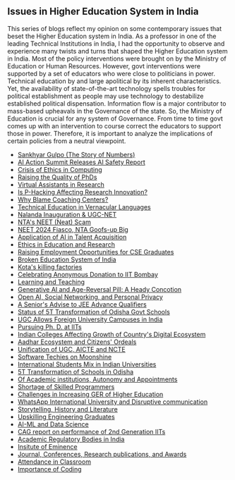 ## Issues in Higher Education System in India

This series of blogs reflect my opinion on some contemporary issues that beset the Higher Education system in India. As a professor in one of the leading 
Technical Institutions in India, I had the opportunity to observe and experience many twists and turns that shaped the Higher Education system in India. Most of 
the policy interventions were brought on by the Ministry of Education or Human Resources. However, govt interventions were supported by a set of educators who 
were close to politicians in power. Technical education by and large apolitical by its inherent characteristics. Yet, the availability of state-of-the-art 
technology spells troubles for political establishment as people may use technology to destabilize established political dispensation. Information flow is a 
major contributor to mass-based upheavals in the Governance of the state. So, the Ministry of Education is crucial for any system of Governance. From time to 
time govt comes up with an intervention to course correct the educators to support those in power. Therefore, it is important to analyze the implications of 
certain policies from a neutral viewpoint.


- [Sankhyar Gulpo (The Story of Numbers)](Topics/Book_review.md)
- [AI Action Summit Releases AI Safety Report](Topics/AI_safety_draft.md)
- [Crisis of Ethics in Computing](Topics/ethical_computing.md)
- [Raising the Quality of PhDs](Topics/Improving_PHD_quality.md)
- [Virtual Assistants in Research](Topics/intelligent_assistants.md)
- [Is P-Hacking Affecting Research Innovation?](Topics/Prompt_engineering.md)
- [Why Blame Coaching Centers?](Topics/talking_about_coaching.md)
- [Technical Education in Vernacular Languages](Topics/teaching_in_mother_tongue.md)
- [Nalanda Inauguration & UGC-NET](Topics/Nalanda_NTA.md)
- [NTA's NEET (Neat) Scam](Topics/Neet_part2.md)
- [NEET 2024 Fiasco, NTA Goofs-up Big](Topics/Neet_test2024.md)
- [Application of AI in Talent Acquisition](Topics/AI_in_HR.md)
- [Ethics in Education and Research](Topics/ethics_in_education.md)
- [Raising Employment Opportunities for CSE Graduates](Topics/cseGraduateJobs.md)
- [Broken Education System of India](Topics/brokenEducation.md)
- [Kota's killing factories](Topics/kotaSuicides.md)
- [Celebrating Anonymous Donation to IIT Bombay](Topics/anonymousDonor.md)
- [Learning and Teaching](Topics/learningAndTeaching.md)
- [Generative AI and Age-Reversal Pill: A Heady Concotion](Topics/GenAIantiAging.md)
- [Open AI, Social Networking, and Personal Privacy](Topics/dataPrivacyAI.md)
- [A Senior's Advise to JEE Advance Qualifiers](Topics/ugstudentsIITk.md)
- [Status of 5T Transformation of Odisha Govt Schools](Topics/Odisha5Tschools.md)
- [UGC Allows Foreign University Campuses in India](Topics/ForeignUniversities.md)
- [Pursuing Ph. D. at IITs](Topics/PhDsAtoldIITs.md)
- [Indian Colleges Affecting Growth of Country's Digital Ecosystem](Topics/indiancolleges.md)
- [Aadhar Ecosystem and Citizens' Ordeals](Topics/AadharUpdate.md)
- [Unification of UGC, AICTE and NCTE](Topics/unificationAgencies.md)
- [Software Techies on Moonshine](Topics/MoonShining.md)
- [International Students Mix in Indian Universities](Topics/internationalStudentsMix.md)
- [5T Transformation of Schools in Odisha](Topics/OdishaSchools.md)
- [Of Academic institutions, Autonomy and Appointments](Topics/universityChiefExecutive.md)
- [Shortage of Skilled Programmers](Topics/shortageOfSkilledProgrammers.md)
- [Challenges in Increasing GER of Higher Education](Topics/stateOfSchoolEducation.md)
- [WhatsApp International University and Disruptive communication](Topics/whatsAppUniversity.md)
- [Storytelling, History and Literature](Topics/storytelling-and-Learning.md)
- [Upskilling Engineering Graduates](Topics/finishingSchool.md)
- [AI-ML and Data Science](Topics/AI-ML-DataScience.md)
- [CAG report on performance of 2nd Generation IITs](Topics/CAG-report.md)
- [Academic Regulatory Bodies in India](Topics/regulatoryBodies.md)
- [Insitute of Eminence](Topics/IoE.md)
- [Journal, Conferences, Research publications, and Awards](Topics/publications.md)
- [Attendance in Classroom](Topics/attendanceInClass.md)
- [Importance of Coding](Topics/importanceOfCoding.md)

